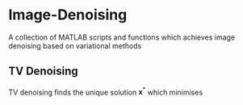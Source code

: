 # Image-Denoising
A collection of MATLAB scripts and functions which achieves image denoising based on variational methods

## TV Denoising
TV denoising finds the unique solution $\mathbf{x}^*$ which minimises 
<!--stackedit_data:
eyJoaXN0b3J5IjpbLTkwMjk0NTEyMCwtMjQ2NjE3NzgyXX0=
-->